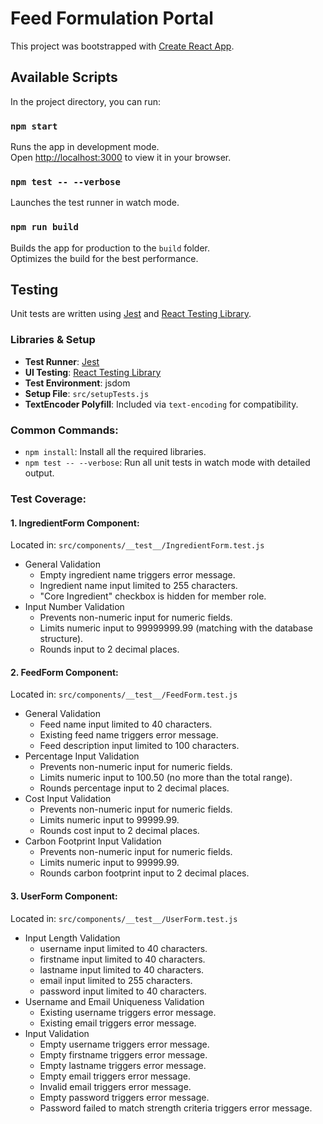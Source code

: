 # Feed Formulation Portal

This project was bootstrapped with [Create React App](https://github.com/facebook/create-react-app).

## Available Scripts

In the project directory, you can run:

### `npm start`
Runs the app in development mode.\
Open [http://localhost:3000](http://localhost:3000) to view it in your browser.

### `npm test -- --verbose`
Launches the test runner in watch mode.

### `npm run build`
Builds the app for production to the `build` folder.\
Optimizes the build for the best performance.

## Testing

Unit tests are written using [Jest](https://jestjs.io/) and [React Testing Library](https://testing-library.com/).

### Libraries & Setup
- **Test Runner**: [Jest](https://jestjs.io/)
- **UI Testing**: [React Testing Library](https://testing-library.com/)
- **Test Environment**: jsdom
- **Setup File**: `src/setupTests.js`
- **TextEncoder Polyfill**: Included via `text-encoding` for compatibility.

### Common Commands:
- `npm install`: Install all the required libraries.
- `npm test -- --verbose`:  Run all unit tests in watch mode with detailed output.

### Test Coverage: 

#### **1. IngredientForm Component:**
Located in: `src/components/__test__/IngredientForm.test.js`
- General Validation
  - Empty ingredient name triggers error message.
  - Ingredient name input limited to 255 characters.
  - "Core Ingredient" checkbox is hidden for member role.
- Input Number Validation
  - Prevents non-numeric input for numeric fields.
  - Limits numeric input to 99999999.99 (matching with the database structure).
  - Rounds input to 2 decimal places.

#### **2. FeedForm Component:**
Located in: `src/components/__test__/FeedForm.test.js`
- General Validation
  - Feed name input limited to 40 characters.
  - Existing feed name triggers error message.
  - Feed description input limited to 100 characters. 
- Percentage Input Validation
  - Prevents non-numeric input for numeric fields.
  - Limits numeric input to 100.50 (no more than the total range).
  - Rounds percentage input to 2 decimal places.
- Cost Input Validation
  - Prevents non-numeric input for numeric fields.
  - Limits numeric input to 99999.99.
  - Rounds cost input to 2 decimal places.
- Carbon Footprint Input Validation
  - Prevents non-numeric input for numeric fields.
  - Limits numeric input to 99999.99.
  - Rounds carbon footprint input to 2 decimal places.

#### **3. UserForm Component:**
Located in: `src/components/__test__/UserForm.test.js`
- Input Length Validation
  - username input limited to 40 characters.
  - firstname input limited to 40 characters.
  - lastname input limited to 40 characters.
  - email input limited to 255 characters.
  - password input limited to 40 characters.
- Username and Email Uniqueness Validation
  - Existing username triggers error message.
  - Existing email triggers error message.  
- Input Validation
  - Empty username triggers error message.
  - Empty firstname triggers error message.
  - Empty lastname triggers error message.
  - Empty email triggers error message.
  - Invalid email triggers error message.
  - Empty password triggers error message.
  - Password failed to match strength criteria triggers error message.